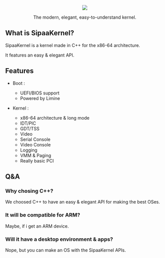 <p align="center">

  <img src="https://raw.githubusercontent.com/SipaaOS-Project/SipaaKernel/main/meta/artwork/logo.png" />
  <p align="center">The modern, elegant, easy-to-understand kernel.</p>

</p>

## What is SipaaKernel?
SipaaKernel is a kernel made in C++ for the x86-64 architecture.

It features an easy & elegant API.

## Features
* Boot :
  * UEFI/BIOS support
  * Powered by Limine

* Kernel :
  * x86-64 architecture & long mode
  * IDT/PIC
  * GDT/TSS
  * Video
  * Serial Console
  * Video Console
  * Logging
  * VMM & Paging
  * Really basic PCI

## Q&A

### Why chosing C++?
We choosed C++ to have an easy & elegant API for making the best OSes.

### It will be compatible for ARM?
Maybe, if i get an ARM device.

### Will it have a desktop environment & apps?
Nope, but you can make an OS with the SipaaKernel APIs.